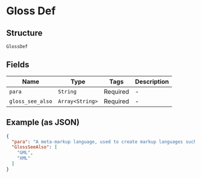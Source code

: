 
# Gloss Def

## Structure

`GlossDef`

## Fields

| Name | Type | Tags | Description |
|  --- | --- | --- | --- |
| `para` | `String` | Required | - |
| `gloss_see_also` | `Array<String>` | Required | - |

## Example (as JSON)

```json
{
  "para": "A meta-markup language, used to create markup languages such as DocBook.",
  "GlossSeeAlso": [
    "GML",
    "XML"
  ]
}
```

